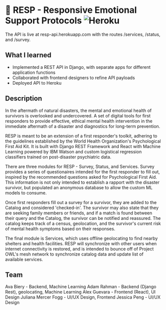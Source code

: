 # 💠 RESP - Responsive Emotional Support Protocols ![Heroku](https://heroku-badge.herokuapp.com/?app=heroku-badge)
The API is live at resp-api.herokuapp.com with the routes /services, /status, and /survey.

## What I learned
* Implemented a REST API in Django, with separate apps for different application functions
* Collaborated with frontend designers to refine API payloads
* Deployed API to Heroku

## Description
In the aftermath of natural disasters, the mental and emotional health of survivors  is overlooked and undercovered.  A set of digital tools for first responders to provide effective, ethical mental health intervention in the immediate aftermath of a disaster and diagnostics for long-term prevention. 

RESP is meant to be an extension of a first responder's toolkit, adhering to the guidelines established by the World Health Organization's Psychological First Aid Kit. It is built with Django REST Framework and React with Machine Learning powered by IBM Watson and custom logistical regression classifiers trained on post-disaster psychiatric data. 

There are three modules for RESP - Survey, Status, and Services. Survey provides a series of questionaires intended for the first responder to fill out, inspired by the recommended questions asked for Psychological First Aid. This information is not only intended to establish a rapport with the disaster survivor, but populated an anonymous database to allow the custom ML models to consume. 

Once first responders fill out a survey for a survivor, they are added to the Catalog and considered 'checked-in'. The survivor may also state that they are seeking family members or friends, and if a match is found between their query and the Catalog, the survivor can be notified and reassured. The catalog keeps track of a census, geolocation, and the survivor's current risk of mental health symptoms based on their responses. 

The final module is Services, which uses offline geolocating to find nearby shelters and health facilities. RESP will synchronize with other users when internet connectivity is restored, and is intended to bounce off of Project OWL's mesh network to synchronize catalog data and update list of available services. 

## Team
Ava Biery - Backend, Machine Learning
Adam Rahman - Backend (Django Rest), geolocating, Machine Learning
Alex Guevara - Frontend (React), UI Design
Juliana Mercer Fogg - UI/UX Design, Frontend
Jessica Peng - UI/UX Design
